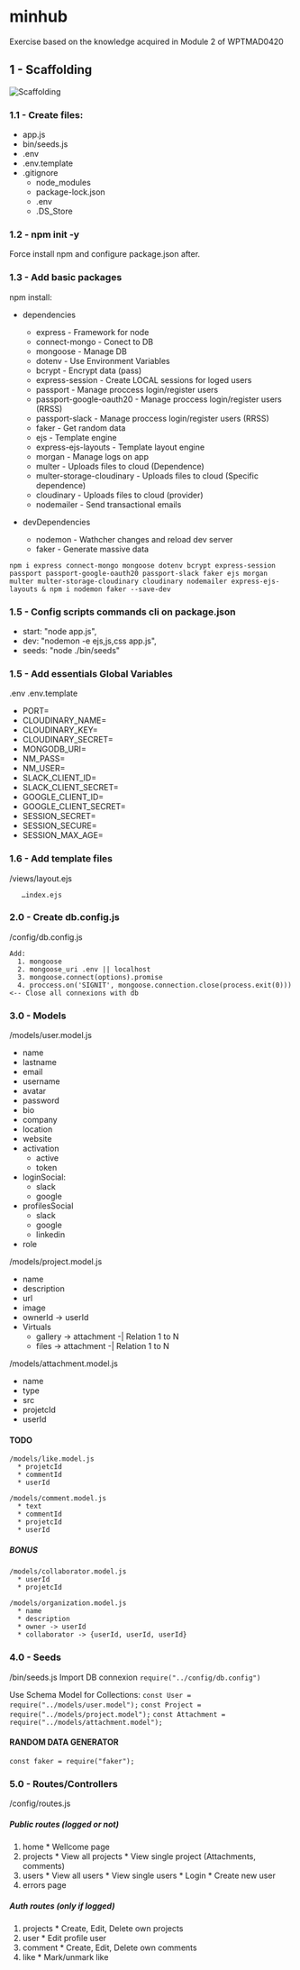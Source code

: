 # minhub

Exercise based on the knowledge acquired in Module 2 of WPTMAD0420

## 1 - Scaffolding

![Scaffolding](https://res.cloudinary.com/dobsg5z2w/image/upload/v1595924760/minihub/project/Captura_de_pantalla_2020-07-28_a_las_10.23.23_n9rmzt.png "Folders structure")


### 1.1 - Create files:
* app.js
* bin/seeds.js
* .env
* .env.template
* .gitignore 
    * node_modules
    * package-lock.json
    * .env
    * .DS_Store

### 1.2 - npm init -y

Force install npm and configure package.json after.

### 1.3 - Add basic packages 
npm install:

* dependencies
  * express - Framework for node 
  * connect-mongo - Conect to DB
  * mongoose - Manage DB
  * dotenv - Use Environment Variables
  * bcrypt - Encrypt data (pass)
  * express-session - Create LOCAL sessions for loged users
  * passport -  Manage proccess login/register users
  * passport-google-oauth20 - Manage proccess login/register users (RRSS)
  * passport-slack - Manage proccess login/register users (RRSS)
  * faker - Get random data
  * ejs - Template engine
  * express-ejs-layouts - Template layout engine
  * morgan - Manage logs on app
  * multer - Uploads files to cloud (Dependence)
  * multer-storage-cloudinary - Uploads files to cloud (Specific dependence)
  * cloudinary - Uploads files to cloud (provider) 
  * nodemailer - Send transactional emails

* devDependencies
  * nodemon - Wathcher changes and reload dev server
  * faker - Generate massive data


`npm i express connect-mongo mongoose dotenv bcrypt express-session passport passport-google-oauth20 passport-slack faker ejs morgan multer multer-storage-cloudinary cloudinary nodemailer express-ejs-layouts & npm i nodemon faker --save-dev`

### 1.5 - Config scripts commands cli on package.json 

  * start: "node app.js",
  * dev: "nodemon -e ejs,js,css app.js",
  * seeds: "node ./bin/seeds"

### 1.5 - Add essentials Global Variables 
.env
.env.template

* PORT=
* CLOUDINARY_NAME=
* CLOUDINARY_KEY=
* CLOUDINARY_SECRET=
* MONGODB_URI=
* NM_PASS=
* NM_USER=
* SLACK_CLIENT_ID=
* SLACK_CLIENT_SECRET=
* GOOGLE_CLIENT_ID=
* GOOGLE_CLIENT_SECRET=
* SESSION_SECRET=
* SESSION_SECURE=
* SESSION_MAX_AGE=

### 1.6 - Add template files
 /views/layout.ejs

       …index.ejs

### 2.0 - Create db.config.js
/config/db.config.js

    Add: 
      1. mongoose
      2. mongoose_uri .env || localhost
      3. mongoose.connect(options).promise
      4. proccess.on('SIGNIT', mongoose.connection.close(process.exit(0))) <-- Close all connexions with db

### 3.0 - Models
/models/user.model.js
  * name
  * lastname
  * email
  * username
  * avatar
  * password
  * bio
  * company
  * location
  * website
  * activation
    * active
    * token
  * loginSocial: 
      * slack
      * google
  * profilesSocial
    * slack
    * google
    * linkedin
  * role 

/models/project.model.js
  * name
  * description
  * url
  * image
  * ownerId -> userId
  * Virtuals
    * gallery -> attachment -| Relation 1 to N
    * files -> attachment -| Relation 1 to N

/models/attachment.model.js
  * name
  * type
  * src
  * projetcId
  * userId

#### TODO
    /models/like.model.js
      * projetcId
      * commentId
      * userId

    /models/comment.model.js
      * text
      * commentId
      * projetcId
      * userId

  ##### BONUS
    /models/collaborator.model.js
      * userId
      * projetcId

    /models/organization.model.js
      * name
      * description
      * owner -> userId
      * collaborator -> {userId, userId, userId}

### 4.0 - Seeds
/bin/seeds.js
  Import DB connexion `require("../config/db.config")`
  
  Use Schema Model for Collections:
  `const User = require("../models/user.model");`
  `const Project = require("../models/project.model");`
  `const Attachment = require("../models/attachment.model");`
  
  #### RANDOM DATA GENERATOR
    const faker = require("faker");

### 5.0 - Routes/Controllers
/config/routes.js
  ##### Public routes (logged or not)
  1. home
    * Wellcome page
  2. projects
    * View all projects
    * View single project (Attachments, comments)
  3. users
    * View all users
    * View single users
    * Login
    * Create new user
  4. errors page
  ##### Auth routes (only if logged)
  1. projects
    * Create, Edit, Delete own projects
  2. user
    * Edit profile user
  3. comment
    * Create, Edit, Delete own comments
  4. like
    * Mark/unmark like
